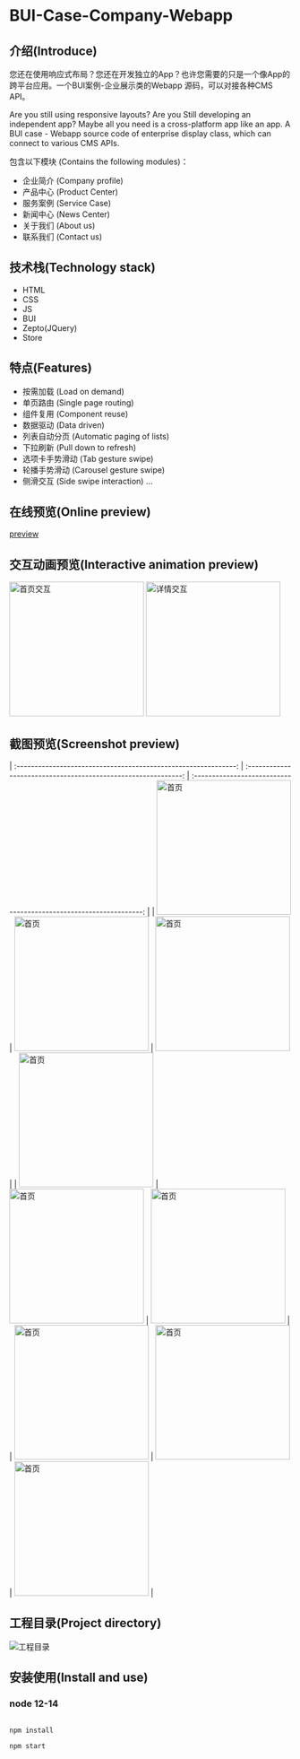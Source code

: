 # BUI-Case-Company-Webapp

## 介绍(Introduce)

您还在使用响应式布局？您还在开发独立的App？也许您需要的只是一个像App的跨平台应用。一个BUI案例-企业展示类的Webapp 源码，可以对接各种CMS API。

Are you still using responsive layouts? Are you Still developing an independent app? Maybe all you need is a cross-platform app like an app. A BUI case - Webapp source code of enterprise display class, which can connect to various CMS APIs.

包含以下模块 (Contains the following modules)：
- 企业简介 (Company profile)
- 产品中心 (Product Center)
- 服务案例 (Service Case)
- 新闻中心 (News Center)
- 关于我们 (About us)
- 联系我们 (Contact us)


## 技术栈(Technology stack)
- HTML
- CSS
- JS
- BUI
- Zepto(JQuery)
- Store

## 特点(Features)

- 按需加载 (Load on demand)
- 单页路由 (Single page routing)
- 组件复用 (Component reuse)
- 数据驱动 (Data driven)
- 列表自动分页 (Automatic paging of lists)
- 下拉刷新 (Pull down to refresh)
- 选项卡手势滑动 (Tab gesture swipe)
- 轮播手势滑动 (Carousel gesture swipe)
- 侧滑交互 (Side swipe interaction)
...


## 在线预览(Online preview)

[preview](https://www.easybui.com/democases/company/preview.html?url=/democases/company/index.html)

## 交互动画预览(Interactive animation preview)

<img src="https://github.com/imouou/bui-case-company-webapp/blob/main/preview/01.gif" alt="首页交互" width="240px">
<img src="https://github.com/imouou/bui-case-company-webapp/blob/main/preview/02.gif" alt="详情交互" width="240px">

## 截图预览(Screenshot preview)


| :-------------------------------------------------------------: | :------------------------------------------------------------: | :----------------------------------------------------------------: |
| <img src="https://github.com/imouou/bui-case-company-webapp/blob/main/preview/preview.png" alt="首页" width="240px"> | <img src="https://github.com/imouou/bui-case-company-webapp/blob/main/preview/preview1.png" alt="首页" width="240px"> | <img src="https://github.com/imouou/bui-case-company-webapp/blob/main/preview/preview2.png" alt="首页" width="240px"> |
| <img src="https://github.com/imouou/bui-case-company-webapp/blob/main/preview/preview3.png" alt="首页" width="240px"> | <img src="https://github.com/imouou/bui-case-company-webapp/blob/main/preview/preview4.png" alt="首页" width="240px"> | <img src="https://github.com/imouou/bui-case-company-webapp/blob/main/preview/preview5.png" alt="首页" width="240px"> |
| <img src="https://github.com/imouou/bui-case-company-webapp/blob/main/preview/preview6.png" alt="首页" width="240px"> | <img src="https://github.com/imouou/bui-case-company-webapp/blob/main/preview/preview7.png" alt="首页" width="240px"> | <img src="https://github.com/imouou/bui-case-company-webapp/blob/main/preview/preview8.png" alt="首页" width="240px"> |


## 工程目录(Project directory)

![工程目录](https://github.com/imouou/bui-case-company-webapp/blob/main/preview/project.png)


## 安装使用(Install and use)

### node 12-14

```bash

npm install

npm start
```


